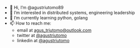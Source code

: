 - 👋 Hi, I’m @agustriutomo89
- 👀 I’m interested in distributed systems, engineering leadership
- 🌱 I’m currently learning python, golang
- 📫 How to reach me: 
  - email at agus_triutomo@outlook.com
  - twitter at [@agustriutomo](https://twitter.com/agustriutomo)
  - linkedin at [@agustriutomo](https://linkedin.com/in/agustriutomo) 

<!---
agustriutomo89/agustriutomo89 is a ✨ special ✨ repository because its `README.md` (this file) appears on your GitHub profile.
You can click the Preview link to take a look at your changes.
--->
